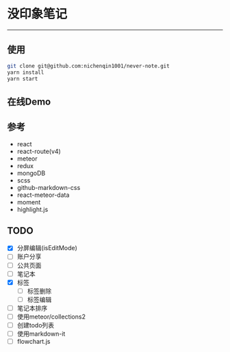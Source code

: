 # 没印象笔记

---

## 使用

```bash
git clone git@github.com:nichenqin1001/never-note.git
yarn install
yarn start
```

## 在线Demo

## 参考

- react
- react-route(v4)
- meteor
- redux
- mongoDB
- scss
- github-markdown-css
- react-meteor-data
- moment
- highlight.js

## TODO

- [x] 分屏编辑(isEditMode)
- [ ] 账户分享
- [ ] 公共页面
- [ ] 笔记本
- [x] 标签
  - [ ] 标签删除
  - [ ] 标签编辑
- [ ] 笔记本排序
- [ ] 使用meteor/collections2
- [ ] 创建todo列表
- [ ] 使用markdown-it
- [ ] flowchart.js
